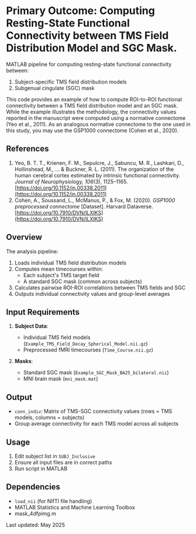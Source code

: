 # Primary Outcome: Computing Resting-State Functional Connectivity between TMS Field Distribution Model and SGC Mask.

MATLAB pipeline for computing resting-state functional connectivity between:
1. Subject-specific TMS field distribution models
2. Subgenual cingulate (SGC) mask

This code provides an example of how to compute ROI-to-ROI functional connectivity between a TMS field distribution model and an SGC mask. While the example illustrates the methodology, the connectivity values reported in the manuscript were computed using a normative connectome (Yeo et al., 2011). As an analogous normative connectome to the one used in this study, you may use the GSP1000 connectome (Cohen et al., 2020).

## References

1. Yeo, B. T. T., Krienen, F. M., Sepulcre, J., Sabuncu, M. R., Lashkari, D., Hollinshead, M., ... & Buckner, R. L. (2011). The organization of the human cerebral cortex estimated by intrinsic functional connectivity. *Journal of Neurophysiology, 106*(3), 1125–1165. [https://doi.org/10.1152/jn.00338.2011](https://doi.org/10.1152/jn.00338.2011)
2. Cohen, A., Soussand, L., McManus, P., & Fox, M. (2020). *GSP1000 preprocessed connectome* \[Dataset]. Harvard Dataverse. [https://doi.org/10.7910/DVN/ILXIKS](https://doi.org/10.7910/DVN/ILXIKS)

## Overview

The analysis pipeline:
1. Loads individual TMS field distribution models
2. Computes mean timecourses within:
   - Each subject's TMS target field
   - A standard SGC mask (common across subjects)
3. Calculates pairwise ROI-ROI correlations between TMS fields and SGC
4. Outputs individual connectivity values and group-level averages

## Input Requirements

1. **Subject Data**:
   - Individual TMS field models (`Example_TMS_Field_Decay_Spherical_Model.nii.gz`)
   - Preprocessed fMRI timecourses (`Time_Course.nii.gz`)

2. **Masks**:
   - Standard SGC mask (`Example_SGC_Mask_BA25_bilateral.nii`)
   - MNI brain mask (`mni_mask.mat`)

## Output

- `conn_indiv`: Matrix of TMS-SGC connectivity values (rows = TMS models, columns = subjects)
- Group average connectivity for each TMS model across all subjects

## Usage

1. Edit subject list in `SUBJ_Inclusive`
2. Ensure all input files are in correct paths
3. Run script in MATLAB

## Dependencies

- `load_nii` (for NIfTI file handling)
- MATLAB Statistics and Machine Learning Toolbox
- mask_4dfpimg.m


Last updated: May 2025
